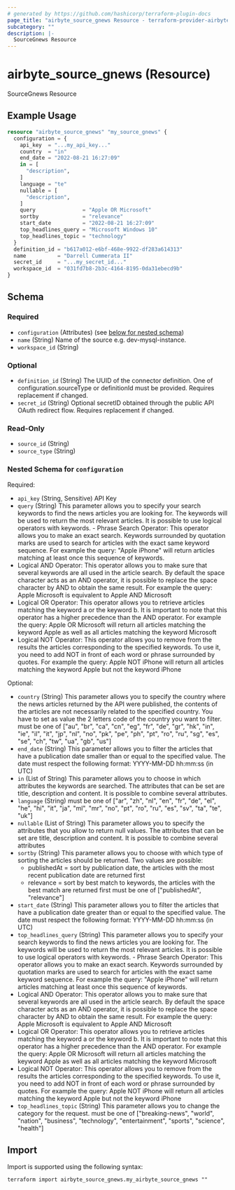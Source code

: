 ```yaml
---
# generated by https://github.com/hashicorp/terraform-plugin-docs
page_title: "airbyte_source_gnews Resource - terraform-provider-airbyte"
subcategory: ""
description: |-
  SourceGnews Resource
---
```


# airbyte_source_gnews (Resource)

SourceGnews Resource

## Example Usage

```terraform
resource "airbyte_source_gnews" "my_source_gnews" {
  configuration = {
    api_key  = "...my_api_key..."
    country  = "in"
    end_date = "2022-08-21 16:27:09"
    in = [
      "description",
    ]
    language = "te"
    nullable = [
      "description",
    ]
    query               = "Apple OR Microsoft"
    sortby              = "relevance"
    start_date          = "2022-08-21 16:27:09"
    top_headlines_query = "Microsoft Windows 10"
    top_headlines_topic = "technology"
  }
  definition_id = "b617a012-e6bf-468e-9922-df283a614313"
  name          = "Darrell Cummerata II"
  secret_id     = "...my_secret_id..."
  workspace_id  = "031fd7b8-2b3c-4164-8195-0da31ebecd9b"
}
```

<!-- schema generated by tfplugindocs -->
## Schema

### Required

- `configuration` (Attributes) (see [below for nested schema](#nestedatt--configuration))
- `name` (String) Name of the source e.g. dev-mysql-instance.
- `workspace_id` (String)

### Optional

- `definition_id` (String) The UUID of the connector definition. One of configuration.sourceType or definitionId must be provided. Requires replacement if changed.
- `secret_id` (String) Optional secretID obtained through the public API OAuth redirect flow. Requires replacement if changed.

### Read-Only

- `source_id` (String)
- `source_type` (String)

<a id="nestedatt--configuration"></a>
### Nested Schema for `configuration`

Required:

- `api_key` (String, Sensitive) API Key
- `query` (String) This parameter allows you to specify your search keywords to find the news articles you are looking for. The keywords will be used to return the most relevant articles. It is possible to use logical operators  with keywords. - Phrase Search Operator: This operator allows you to make an exact search. Keywords surrounded by 
  quotation marks are used to search for articles with the exact same keyword sequence. 
  For example the query: "Apple iPhone" will return articles matching at least once this sequence of keywords.
- Logical AND Operator: This operator allows you to make sure that several keywords are all used in the article
  search. By default the space character acts as an AND operator, it is possible to replace the space character 
  by AND to obtain the same result. For example the query: Apple Microsoft is equivalent to Apple AND Microsoft
- Logical OR Operator: This operator allows you to retrieve articles matching the keyword a or the keyword b.
  It is important to note that this operator has a higher precedence than the AND operator. For example the 
  query: Apple OR Microsoft will return all articles matching the keyword Apple as well as all articles matching 
  the keyword Microsoft
- Logical NOT Operator: This operator allows you to remove from the results the articles corresponding to the
  specified keywords. To use it, you need to add NOT in front of each word or phrase surrounded by quotes.
  For example the query: Apple NOT iPhone will return all articles matching the keyword Apple but not the keyword
  iPhone

Optional:

- `country` (String) This parameter allows you to specify the country where the news articles returned by the API were published, the contents of the articles are not necessarily related to the specified country. You have to set as value the 2 letters code of the country you want to filter. must be one of ["au", "br", "ca", "cn", "eg", "fr", "de", "gr", "hk", "in", "ie", "il", "it", "jp", "nl", "no", "pk", "pe", "ph", "pt", "ro", "ru", "sg", "es", "se", "ch", "tw", "ua", "gb", "us"]
- `end_date` (String) This parameter allows you to filter the articles that have a publication date smaller than or equal to the  specified value. The date must respect the following format: YYYY-MM-DD hh:mm:ss (in UTC)
- `in` (List of String) This parameter allows you to choose in which attributes the keywords are searched. The attributes that can be set are title, description and content. It is possible to combine several attributes.
- `language` (String) must be one of ["ar", "zh", "nl", "en", "fr", "de", "el", "he", "hi", "it", "ja", "ml", "mr", "no", "pt", "ro", "ru", "es", "sv", "ta", "te", "uk"]
- `nullable` (List of String) This parameter allows you to specify the attributes that you allow to return null values. The attributes that  can be set are title, description and content. It is possible to combine several attributes
- `sortby` (String) This parameter allows you to choose with which type of sorting the articles should be returned. Two values  are possible:
  - publishedAt = sort by publication date, the articles with the most recent publication date are returned first
  - relevance = sort by best match to keywords, the articles with the best match are returned first
must be one of ["publishedAt", "relevance"]
- `start_date` (String) This parameter allows you to filter the articles that have a publication date greater than or equal to the  specified value. The date must respect the following format: YYYY-MM-DD hh:mm:ss (in UTC)
- `top_headlines_query` (String) This parameter allows you to specify your search keywords to find the news articles you are looking for. The keywords will be used to return the most relevant articles. It is possible to use logical operators  with keywords. - Phrase Search Operator: This operator allows you to make an exact search. Keywords surrounded by 
  quotation marks are used to search for articles with the exact same keyword sequence. 
  For example the query: "Apple iPhone" will return articles matching at least once this sequence of keywords.
- Logical AND Operator: This operator allows you to make sure that several keywords are all used in the article
  search. By default the space character acts as an AND operator, it is possible to replace the space character 
  by AND to obtain the same result. For example the query: Apple Microsoft is equivalent to Apple AND Microsoft
- Logical OR Operator: This operator allows you to retrieve articles matching the keyword a or the keyword b.
  It is important to note that this operator has a higher precedence than the AND operator. For example the 
  query: Apple OR Microsoft will return all articles matching the keyword Apple as well as all articles matching 
  the keyword Microsoft
- Logical NOT Operator: This operator allows you to remove from the results the articles corresponding to the
  specified keywords. To use it, you need to add NOT in front of each word or phrase surrounded by quotes.
  For example the query: Apple NOT iPhone will return all articles matching the keyword Apple but not the keyword
  iPhone
- `top_headlines_topic` (String) This parameter allows you to change the category for the request. must be one of ["breaking-news", "world", "nation", "business", "technology", "entertainment", "sports", "science", "health"]

## Import

Import is supported using the following syntax:

```shell
terraform import airbyte_source_gnews.my_airbyte_source_gnews ""
```
